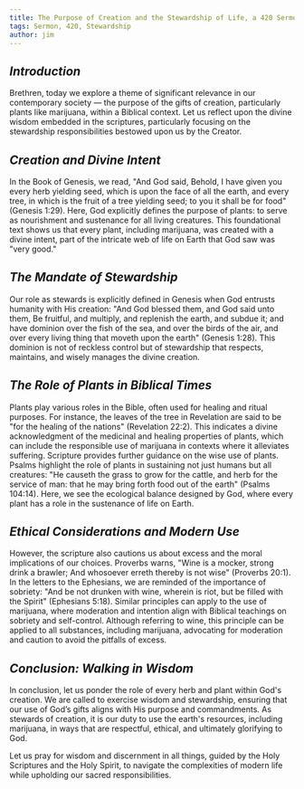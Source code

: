 ```yaml
---
title: The Purpose of Creation and the Stewardship of Life, a 420 Sermon
tags: Sermon, 420, Stewardship
author: jim
---
```


## *Introduction*

Brethren, today we explore a theme of significant relevance in our contemporary society — the purpose of the gifts of creation, particularly plants like marijuana, within a Biblical context. Let us reflect upon the divine wisdom embedded in the scriptures, particularly focusing on the stewardship responsibilities bestowed upon us by the Creator.

## *Creation and Divine Intent*

In the Book of Genesis, we read, "And God said, Behold, I have given you every herb yielding seed, which is upon the face of all the earth, and every tree, in which is the fruit of a tree yielding seed; to you it shall be for food" (Genesis 1:29). Here, God explicitly defines the purpose of plants: to serve as nourishment and sustenance for all living creatures. This foundational text shows us that every plant, including marijuana, was created with a divine intent, part of the intricate web of life on Earth that God saw was "very good."

## *The Mandate of Stewardship*

Our role as stewards is explicitly defined in Genesis when God entrusts humanity with His creation: "And God blessed them, and God said unto them, Be fruitful, and multiply, and replenish the earth, and subdue it; and have dominion over the fish of the sea, and over the birds of the air, and over every living thing that moveth upon the earth" (Genesis 1:28). This dominion is not of reckless control but of stewardship that respects, maintains, and wisely manages the divine creation.

## *The Role of Plants in Biblical Times*

Plants play various roles in the Bible, often used for healing and ritual purposes. For instance, the leaves of the tree in Revelation are said to be "for the healing of the nations" (Revelation 22:2). This indicates a divine acknowledgment of the medicinal and healing properties of plants, which can include the responsible use of marijuana in contexts where it alleviates suffering.
Scripture provides further guidance on the wise use of plants. Psalms highlight the role of plants in sustaining not just humans but all creatures: "He causeth the grass to grow for the cattle, and herb for the service of man: that he may bring forth food out of the earth" (Psalms 104:14). Here, we see the ecological balance designed by God, where every plant has a role in the sustenance of life on Earth.

## *Ethical Considerations and Modern Use*

However, the scripture also cautions us about excess and the moral implications of our choices. Proverbs warns, "Wine is a mocker, strong drink a brawler; And whosoever erreth thereby is not wise" (Proverbs 20:1). In the letters to the Ephesians, we are reminded of the importance of sobriety: "And be not drunken with wine, wherein is riot, but be filled with the Spirit" (Ephesians 5:18). Similar principles can apply to the use of marijuana, where moderation and intention align with Biblical teachings on sobriety and self-control. Although referring to wine, this principle can be applied to all substances, including marijuana, advocating for moderation and caution to avoid the pitfalls of excess.

## *Conclusion: Walking in Wisdom*

In conclusion, let us ponder the role of every herb and plant within God's creation. We are called to exercise wisdom and stewardship, ensuring that our use of God’s gifts aligns with His purpose and commandments. As stewards of creation, it is our duty to use the earth's resources, including marijuana, in ways that are respectful, ethical, and ultimately glorifying to God.

Let us pray for wisdom and discernment in all things, guided by the Holy Scriptures and the Holy Spirit, to navigate the complexities of modern life while upholding our sacred responsibilities.
